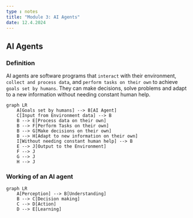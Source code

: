 ```yaml
---
type : notes 
title: "Module 3: AI Agents"
date: 12.4.2024
---
```


## AI Agents

### Definition

AI agents are software programs that `interact` with their environment, `collect and process data`, and `perform tasks on their own` to achieve `goals set by humans`. They can make decisions, solve problems and adapt to a new information without needing constant human help. 

```mermaid
graph LR
    A[Goals set by humans] --> B[AI Agent]
    C[Input from Environment data] --> B
    B --> E[Process data on their own]
    B --> F[Perform Tasks on their own]
    B --> G[Make decisions on their own]
    B --> H[Adapt to new information on their own]
    I[Without needing constant human help] --> B
    E --> J[Output to the Environment]
    F --> J
    G --> J
    H --> J
```

### Working of an AI agent

```mermaid
graph LR
    A[Perception] --> B[Understanding]
    B --> C[Decision making]
    C --> D[Action]
    D --> E[Learning]
```